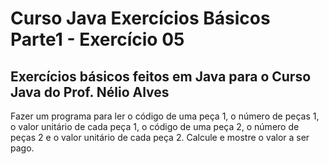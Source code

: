 # Curso Java Exercícios Básicos Parte1 - Exercício 05
## Exercícios básicos feitos em Java para o Curso Java do Prof. Nélio Alves

Fazer um programa para ler o código de uma peça 1, o número de peças 1, o valor unitário de cada peça 1, o 
código de uma peça 2, o número de peças 2 e o valor unitário de cada peça 2. Calcule e mostre o valor a ser pago.
